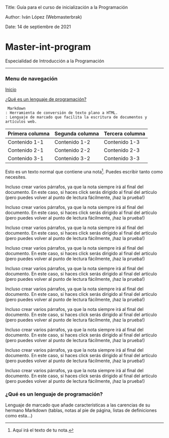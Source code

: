 Title: Guía para el curso de inicialización a la Programación

Author: Iván López (Webmasterbrak)

Date: 14 de septiembre de 2021
# Master-int-program
Especialidad de Introducción a la Programación

---
### Menu de navegación

[Inicio](#Master-int-program)

[¿Qué es un lenguaje de programación?](#Qué-es-un-lenguaje-de-programación)
~~~~
 Markdown
: Herramienta de conversión de texto plano a HTML.
: Lenguaje de marcado que facilita la escritura de documentos y artículos web.
~~~~
 | Primera columna | Segunda columna | Tercera columna |
 | -- | -- | -- |
 | Contenido 1-1 | Contenido 1-2 | Contenido 1-3 |
 | Contenido 2-1 | Contenido 2-2 | Contenido 2-3 |
 | Contenido 3-1 | Contenido 3-2 | Contenido 3-3 |

 Esto es un texto normal que contiene una nota[^nombreDeTuNota]. Puedes escribir tanto como necesites.

Incluso crear varios párrafos, ya que la nota siempre irá al final del documento. En este caso, si haces click serás dirigido al final del artículo (pero puedes volver al punto de lectura fácilmente, ¡haz la prueba!)

Incluso crear varios párrafos, ya que la nota siempre irá al final del documento. En este caso, si haces click serás dirigido al final del artículo (pero puedes volver al punto de lectura fácilmente, ¡haz la prueba!)

Incluso crear varios párrafos, ya que la nota siempre irá al final del documento. En este caso, si haces click serás dirigido al final del artículo (pero puedes volver al punto de lectura fácilmente, ¡haz la prueba!)

Incluso crear varios párrafos, ya que la nota siempre irá al final del documento. En este caso, si haces click serás dirigido al final del artículo (pero puedes volver al punto de lectura fácilmente, ¡haz la prueba!)

Incluso crear varios párrafos, ya que la nota siempre irá al final del documento. En este caso, si haces click serás dirigido al final del artículo (pero puedes volver al punto de lectura fácilmente, ¡haz la prueba!)

Incluso crear varios párrafos, ya que la nota siempre irá al final del documento. En este caso, si haces click serás dirigido al final del artículo (pero puedes volver al punto de lectura fácilmente, ¡haz la prueba!)

Incluso crear varios párrafos, ya que la nota siempre irá al final del documento. En este caso, si haces click serás dirigido al final del artículo (pero puedes volver al punto de lectura fácilmente, ¡haz la prueba!)

Incluso crear varios párrafos, ya que la nota siempre irá al final del documento. En este caso, si haces click serás dirigido al final del artículo (pero puedes volver al punto de lectura fácilmente, ¡haz la prueba!)

Incluso crear varios párrafos, ya que la nota siempre irá al final del documento. En este caso, si haces click serás dirigido al final del artículo (pero puedes volver al punto de lectura fácilmente, ¡haz la prueba!)

Incluso crear varios párrafos, ya que la nota siempre irá al final del documento. En este caso, si haces click serás dirigido al final del artículo (pero puedes volver al punto de lectura fácilmente, ¡haz la prueba!)

[^nombreDeTuNota]: Aquí irá el texto de tu nota.

### ¿Qué es un lenguaje de programación?
 Lenguaje de marcado que añade características a las carencias de su hermano Markdown (tablas, notas al pie de página, listas de definiciones como esta…)
